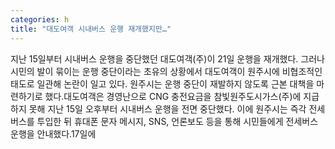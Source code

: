 ```yaml
---
categories: h
title: "대도여객 시내버스 운행 재개했지만…"
---
```

지난 15일부터 시내버스 운행을 중단했던 대도여객(주)이 21일 운행을 재개했다. 그러나 시민의 발이 묶이는 운행 중단이라는 초유의 상황에서 대도여객이 원주시에 비협조적인 태도로 일관해 논란이 일고 있다. 원주시는 운행 중단이 재발하지 않도록 근본 대책을 마련하기로 했다.대도여객은 경영난으로 CNG 충전요금을 참빛원주도시가스(주)에 지급하지 못해 지난 15일 오후부터 시내버스 운행을 전면 중단했다. 이에 원주시는 즉각 전세버스를 투입한 뒤 휴대폰 문자 메시지, SNS, 언론보도 등을 통해 시민들에게 전세버스 운행을 안내했다.17일에